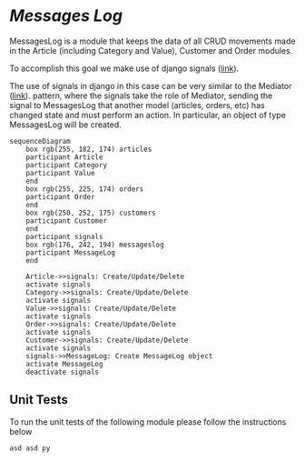 # *Messages Log*

MessagesLog is a module that keeps the data of all CRUD movements made in the Article (including Category and Value), Customer and Order modules.

To accomplish this goal we make use of django signals ([link](https://docs.djangoproject.com/en/4.2/topics/signals/#connecting-to-signals-sent-by-specific-senders)).

The use of signals in django in this case can be very similar to the Mediator ([link](https://refactoring.guru/es/design-patterns/mediator/python/example#example-0)). pattern, where the signals take the role of Mediator, sending the signal to MessagesLog that another model (articles, orders, etc) has changed state and must perform an action. In particular, an object of type MessagesLog will be created.

``` mermaid
sequenceDiagram
    box rgb(255, 182, 174) articles
    participant Article
    participant Category
    participant Value
    end
    box rgb(255, 225, 174) orders
    participant Order
    end
    box rgb(250, 252, 175) customers
    participant Customer
    end
    participant signals
    box rgb(176, 242, 194) messageslog
    participant MessageLog
    end

    Article->>signals: Create/Update/Delete
    activate signals
    Category->>signals: Create/Update/Delete
    activate signals
    Value->>signals: Create/Update/Delete
    activate signals
    Order->>signals: Create/Update/Delete
    activate signals
    Customer->>signals: Create/Update/Delete
    activate signals
    signals->>MessageLog: Create MessageLog object
    activate MessageLog
    deactivate signals

```

## Unit Tests

To run the unit tests of the following module please follow the instructions below

```python
asd asd py
```